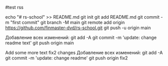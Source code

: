 #test rss

echo "# rs-school" >> README.md
git init
git add README.md
git commit -m "first commit"
git branch -M main
git remote add origin https://github.com/finmaster-dvd/rs-school.git
git push -u origin main

Добавление всех изменений:
git add -A
git commit -m 'update: change readme text'
git push origin main

Add some more text
fix2 changes
Добавление всех изменений:
git add -A
git commit -m 'update: change readme'
git push origin fix2
